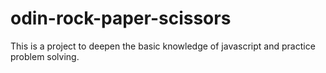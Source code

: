 # odin-rock-paper-scissors

This is a project to deepen the basic knowledge of javascript and practice problem solving.

